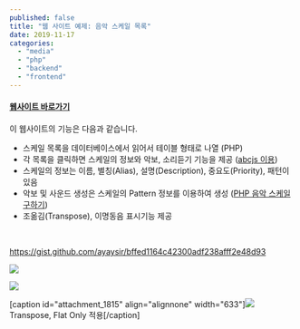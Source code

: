 ```yaml
---
published: false
title: "웹 사이트 예제: 음악 스케일 목록"
date: 2019-11-17
categories: 
  - "media"
  - "php"
  - "backend"
  - "frontend"
---
```


#### **[웹사이트 바로가기](http://yoonbumtae.com/music/scale/)**

이 웹사이트의 기능은 다음과 같습니다.

- 스케일 목록을 데이터베이스에서 읽어서 테이블 형태로 나열 (PHP)
- 각 목록을 클릭하면 스케일의 정보와 악보, 소리듣기 기능을 제공 ([abcjs 이용](http://yoonbumtae.com/?p=1781))
- 스케일의 정보는 이름, 별칭(Alias), 설명(Description), 중요도(Priority), 패턴이 있음
- 악보 및 사운드 생성은 스케일의 Pattern 정보를 이용하여 생성 ([PHP 음악 스케일 구하기](http://yoonbumtae.com/?p=1282))
- 조옮김(Transpose), 이명동음 표시기능 제공

 

https://gist.github.com/ayaysir/bffed1164c42300adf238afff2e48d93

![](./assets/img/wp-content/uploads/2019/11/스크린샷-2019-11-17-오후-3.23.10.png)

![](./assets/img/wp-content/uploads/2019/11/스크린샷-2019-11-17-오후-3.24.07.png)

\[caption id="attachment\_1815" align="alignnone" width="633"\]![](./assets/img/wp-content/uploads/2019/11/스크린샷-2019-11-17-오후-3.25.12.png) Transpose, Flat Only 적용\[/caption\]
